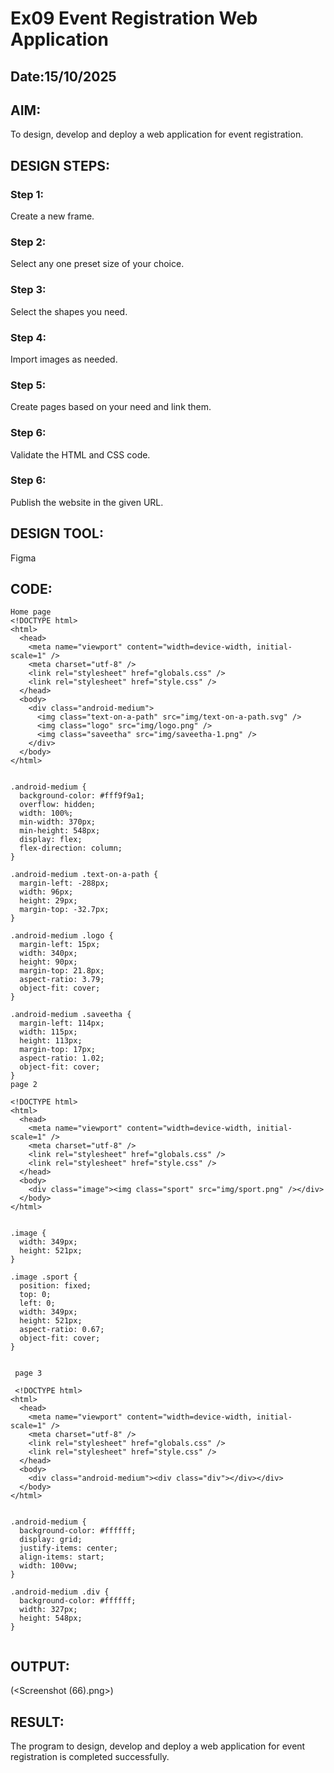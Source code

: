 # Ex09 Event Registration Web Application
## Date:15/10/2025

## AIM:
To design, develop and deploy a web application for event registration.

## DESIGN STEPS:

### Step 1:
Create a new frame.

### Step 2:
Select any one preset size of your choice.

### Step 3:
Select the shapes you need.

### Step 4:
Import images as needed.

### Step 5:
Create pages based on your need and link them.

### Step 6:

Validate the HTML and CSS code.

### Step 6:

Publish the website in the given URL.

## DESIGN TOOL:
Figma

## CODE:
```
Home page 
<!DOCTYPE html>
<html>
  <head>
    <meta name="viewport" content="width=device-width, initial-scale=1" />
    <meta charset="utf-8" />
    <link rel="stylesheet" href="globals.css" />
    <link rel="stylesheet" href="style.css" />
  </head>
  <body>
    <div class="android-medium">
      <img class="text-on-a-path" src="img/text-on-a-path.svg" />
      <img class="logo" src="img/logo.png" />
      <img class="saveetha" src="img/saveetha-1.png" />
    </div>
  </body>
</html>


.android-medium {
  background-color: #fff9f9a1;
  overflow: hidden;
  width: 100%;
  min-width: 370px;
  min-height: 548px;
  display: flex;
  flex-direction: column;
}

.android-medium .text-on-a-path {
  margin-left: -288px;
  width: 96px;
  height: 29px;
  margin-top: -32.7px;
}

.android-medium .logo {
  margin-left: 15px;
  width: 340px;
  height: 90px;
  margin-top: 21.8px;
  aspect-ratio: 3.79;
  object-fit: cover;
}

.android-medium .saveetha {
  margin-left: 114px;
  width: 115px;
  height: 113px;
  margin-top: 17px;
  aspect-ratio: 1.02;
  object-fit: cover;
}
page 2

<!DOCTYPE html>
<html>
  <head>
    <meta name="viewport" content="width=device-width, initial-scale=1" />
    <meta charset="utf-8" />
    <link rel="stylesheet" href="globals.css" />
    <link rel="stylesheet" href="style.css" />
  </head>
  <body>
    <div class="image"><img class="sport" src="img/sport.png" /></div>
  </body>
</html>


.image {
  width: 349px;
  height: 521px;
}

.image .sport {
  position: fixed;
  top: 0;
  left: 0;
  width: 349px;
  height: 521px;
  aspect-ratio: 0.67;
  object-fit: cover;
}
 

 page 3

 <!DOCTYPE html>
<html>
  <head>
    <meta name="viewport" content="width=device-width, initial-scale=1" />
    <meta charset="utf-8" />
    <link rel="stylesheet" href="globals.css" />
    <link rel="stylesheet" href="style.css" />
  </head>
  <body>
    <div class="android-medium"><div class="div"></div></div>
  </body>
</html>


.android-medium {
  background-color: #ffffff;
  display: grid;
  justify-items: center;
  align-items: start;
  width: 100vw;
}

.android-medium .div {
  background-color: #ffffff;
  width: 327px;
  height: 548px;
}


```

## OUTPUT:
(<Screenshot (66).png>)



## RESULT:
The program to design, develop and deploy a web application for event registration is completed successfully.
